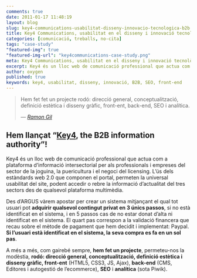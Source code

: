 ```yaml
---
comments: true
date: 2011-01-17 11:48:19
layout: blog
slug: key4-communications-usabilitat-disseny-innovacio-tecnologica-b2b
title: Key4 Communications, usabilitat en el disseny i innovació tecnològica al servei del B2B
categories: [comunicació, treballs, no-cita]
tags: "case-study"
"featured-img": true
"featured-img-url": "key4communications-case-study.png"
meta: Key4 Communications, usabilitat en el disseny i innovació tecnològica al servei del B2B
excerpt: Key4 és un lloc web de comunicació professional que actua com a plataforma d’informació intersectorial
author: oxygen
published: true
keywords: key4, usabilitat, disseny, innovació, B2B, SEO, front-end
---
```


<blockquote>
	<p>Hem fet fet un projecte rodó: direcció general, conceptualització, definició estètica i disseny gràfic, front-ent, back-end, SEO i analítica.</p>
	<footer>
		&mdash; <cite><a href="{{ page.url }}" title="{{ page.title }}">Ramon Gil</a></cite>
	</footer>
</blockquote>

## Hem llançat “[Key4](http://www.key4communications.com/ 'key4communications.com'), the B2B information authority”!

Key4 és un lloc web de comunicació professional que actua com a plataforma d’informació intersectorial per als professionals i empreses del sector de la joguina, la puericultura i el negoci del licensing. L’ús dels estàndards web 2.0 que componen el portal, permeten la universal usabilitat del site, podent accedir o rebre la informació d’actualitat del tres sectors des de qualsevol plataforma multimèdia.

Des d’ARGUS vàrem apostar per crear un sistema mitjançant el qual tot usuari pot **adquirir qualsevol contingut privat en 3 únics passos**, si no està identificat en el sistema, i en 5 passos cas de no estar donat d’alta ni identificat en el sistema. El quart pas correspon a la validació financera que recau sobre el mètode de pagament que hem decidit i implementat: Paypal. **Si l’usuari està identificat en el sistema, la seva compra es fa en un sol pas**.

A més a més, com gairebé sempre, **hem fet un projecte**, permeteu-nos la modèstia, **rodó: direcció general, conceptualització, definició estètica i disseny gràfic, front-ent** (HTML5, CSS3, JS, Ajax), **back-end** (CMS, Editores i autogestió de l’ecommerce), **SEO** i **analítica** (sota Piwik).